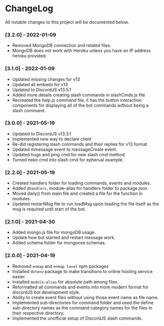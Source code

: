 # ChangeLog
All notable changes to this project will be documented below.
### [3.2.0] - 2022-01-09
* Removed MongoDB connection and related files.
* MongoDB does not work with Heroku unless you have an IP address heroku provided.
### [3.1.0] - 2022-01-09
* Updated missing changes for v13
* Updated all embeds for v13
* Updated to DiscordJS v13.5.1
* Added more details creating slash commands in slashCmds.js file
* Recreated the help.js command file, it has the button interaction components for displaying all of the bot commands without being a slash command.
### [3.0.0] - 2021-05-19
* Updated to DiscordJS v13.3.1
* Implemented new way to declare client
* Re-did registering slash commands and their replies for v13 format
* Updated mmessage event to messageCreate event.
* Updated hugs and ping cmd for new slash cmd method.
* Turned neko cmd into slash cmd for epherual example.
### [2.2.0] - 2021-05-19
* Created handlers folder for loading commands, events and modules.
* Added `@handlers`, module-alias for handlers folder to package.json.
* Moved daily() from main file and created a file for the function in modules.
* Updated restartMsg file to run loadMsg upon loading the file itself as the msg is required until start of the bot.

### [2.1.0] - 2021-04-30
* Added mongo.js file for mongoDB usage. 
* Update how bot started and restart message work.
* Added schema folder for mongoose schemas.

### [2.0.0] - 2021-04-19
* Removed `enmap` and `enmap level` npm packages
* Installed `dotenv` package to make transitions to online hosting service easier.
* Installed `module-alias` for absolute path among files.
* Reformatted all commands and events into more modern format for discordJS bot development style.
* Ability to create event files without using those event name as file name.
* Implemented sub-directories for command folder and used the define sub-directory names as the command category names for the files in their respective directory.
* Implemented the unofficial setup of DiscordJS slash commands.
